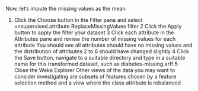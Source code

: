 
Now, let’s impute the missing values as the mean
1) Click the Choose button in the Filter pane and select unsupervised.attribute.ReplaceMissingValues
filter
2 Click the Apply button to apply the filter your dataset
3 Click each attribute in the Attributes pane and review the number of missing values
for each attribute You should see all attributes should have no missing values and the
distribution of attributes 2 to 6 should have changed slightly
4 Click the Save button, navigate to a suitable directory and type in a suitable name for
this transformed dataset, such as diabetes-missing.arff
5 Close the Weka Explorer
Other views of the data you may want to consider investigating are subsets of features chosen
by a feature selection method and a view where the class attribute is rebalanced